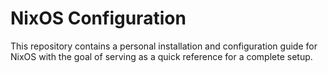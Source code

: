 # NixOS Configuration

This repository contains a personal installation and configuration guide for NixOS with the goal of serving as a quick reference for a complete setup.
